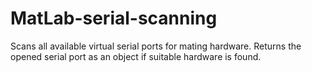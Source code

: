 # MatLab-serial-scanning

Scans all available virtual serial ports for mating hardware. Returns the opened serial port as an object if suitable hardware is found. 
